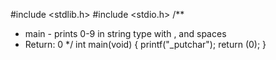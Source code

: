 #include <stdlib.h>
#include <stdio.h>
/**
 * main - prints 0-9 in string type with , and spaces
 * Return: 0
 */
int main(void)
{
printf("_putchar");
return (0);
}